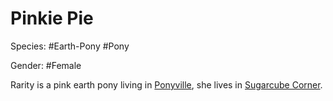 # Pinkie Pie

Species: #Earth-Pony #Pony

Gender: #Female

Rarity is a pink earth pony living in [Ponyville](../../places/ponyville.md), she lives in [Sugarcube Corner](../../places/sugarcube-corner.md).

